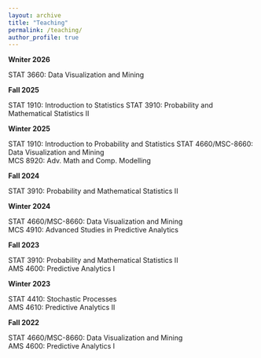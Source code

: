 ```yaml
---
layout: archive
title: "Teaching"
permalink: /teaching/
author_profile: true
---
```


**Wniter 2026**

STAT 3660: Data Visualization and Mining

**Fall 2025**

STAT 1910: Introduction to Statistics
STAT 3910: Probability and Mathematical Statistics II  

**Winter 2025**

STAT 1910: Introduction to Probability and Statistics 
STAT 4660/MSC-8660: Data Visualization and Mining  
MCS 8920: Adv. Math and Comp. Modelling

**Fall 2024**

STAT 3910: Probability and Mathematical Statistics II  

**Winter 2024**

STAT 4660/MSC-8660: Data Visualization and Mining  
MCS 4910: Advanced Studies in Predictive Analytics  

**Fall 2023**

STAT 3910: Probability and Mathematical Statistics II  
AMS 4600: Predictive Analytics I

**Winter 2023**

STAT 4410: Stochastic Processes  
AMS 4610: Predictive Analytics II 

**Fall 2022**

STAT 4660/MSC-8660: Data Visualization and Mining  
AMS 4600: Predictive Analytics I
